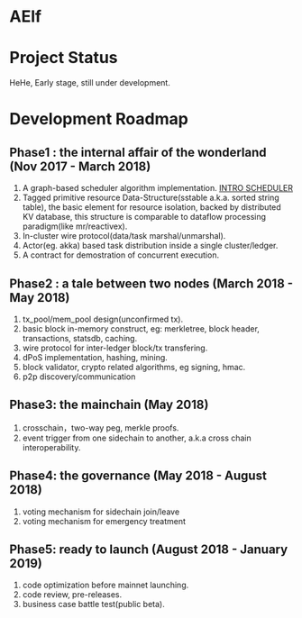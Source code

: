 # AElf

# Project Status

HeHe, Early stage, still under development.

# Development Roadmap

## Phase1 : the internal affair of the wonderland (Nov 2017 - March 2018)

1. A graph-based scheduler algorithm implementation. [INTRO SCHEDULER](docs/SCHEDULER.md)
2. Tagged primitive resource Data-Structure(sstable a.k.a. sorted string table), the basic element for resource isolation, backed by distributed KV database, this structure is comparable to dataflow processing paradigm(like mr/reactivex).
3. In-cluster wire protocol(data/task marshal/unmarshal).
4. Actor(eg. akka) based task distribution inside a single cluster/ledger.
5. A contract for demostration of concurrent execution.

## Phase2 : a tale between two nodes (March 2018 - May 2018)

1. tx_pool/mem_pool design(unconfirmed tx).
2. basic block in-memory construct, eg: merkletree, block header, transactions, statsdb, caching.
3. wire protocol for inter-ledger block/tx transfering.
4. dPoS implementation, hashing, mining.
5. block validator, crypto related algorithms, eg signing, hmac.
6. p2p discovery/communication

## Phase3: the mainchain (May 2018)

1. crosschain，two-way peg, merkle proofs.
2. event trigger from one sidechain to another, a.k.a cross chain interoperability.

## Phase4: the governance (May 2018 - August 2018)

1. voting mechanism for sidechain join/leave
2. voting mechanism for emergency treatment 


## Phase5: ready to launch (August 2018 - January 2019)

1. code optimization before mainnet launching.
2. code review, pre-releases. 
3. business case battle test(public beta).





